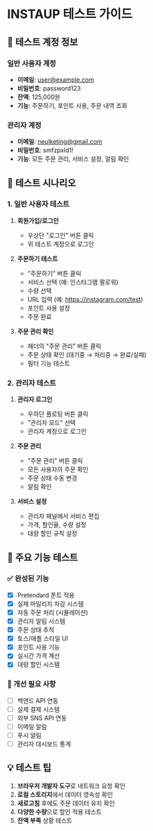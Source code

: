 # INSTAUP 테스트 가이드

## 🧪 테스트 계정 정보

### 일반 사용자 계정
- **이메일**: user@example.com
- **비밀번호**: password123
- **잔액**: 125,000원
- **기능**: 주문하기, 포인트 사용, 주문 내역 조회

### 관리자 계정
- **이메일**: neulketing@gmail.com
- **비밀번호**: smfzpxld1!
- **기능**: 모든 주문 관리, 서비스 설정, 알림 확인

## 📝 테스트 시나리오

### 1. 일반 사용자 테스트
1. **회원가입/로그인**
   - 우상단 "로그인" 버튼 클릭
   - 위 테스트 계정으로 로그인

2. **주문하기 테스트**
   - "주문하기" 버튼 클릭
   - 서비스 선택 (예: 인스타그램 팔로워)
   - 수량 선택
   - URL 입력 (예: https://instagram.com/test)
   - 포인트 사용 설정
   - 주문 완료

3. **주문 관리 확인**
   - 헤더의 "주문 관리" 버튼 클릭
   - 주문 상태 확인 (대기중 → 처리중 → 완료/실패)
   - 필터 기능 테스트

### 2. 관리자 테스트
1. **관리자 로그인**
   - 우하단 플로팅 버튼 클릭
   - "관리자 모드" 선택
   - 관리자 계정으로 로그인

2. **주문 관리**
   - "주문 관리" 버튼 클릭
   - 모든 사용자의 주문 확인
   - 주문 상태 수동 변경
   - 알림 확인

3. **서비스 설정**
   - 관리자 패널에서 서비스 편집
   - 가격, 할인율, 수량 설정
   - 대량 할인 규칙 설정

## 🔧 주요 기능 테스트

### ✅ 완성된 기능
- [x] Pretendard 폰트 적용
- [x] 실제 마일리지 차감 시스템
- [x] 자동 주문 처리 (시뮬레이션)
- [x] 관리자 알림 시스템
- [x] 주문 상태 추적
- [x] 토스/애플 스타일 UI
- [x] 포인트 사용 기능
- [x] 실시간 가격 계산
- [x] 대량 할인 시스템

### 🚧 개선 필요 사항
- [ ] 백엔드 API 연동
- [ ] 실제 결제 시스템
- [ ] 외부 SNS API 연동
- [ ] 이메일 알림
- [ ] 푸시 알림
- [ ] 관리자 대시보드 통계

## 💡 테스트 팁

1. **브라우저 개발자 도구**로 네트워크 요청 확인
2. **로컬 스토리지**에서 데이터 영속성 확인
3. **새로고침** 후에도 주문 데이터 유지 확인
4. **다양한 수량**으로 할인 적용 테스트
5. **잔액 부족** 상황 테스트
